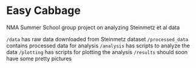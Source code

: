 # Easy Cabbage
NMA Summer School group project on analyzing Steinmetz et al data

`/data` has raw data downloaded from Steinmetz dataset
`/processed_data` contains processed data for analysis
`/analysis` has scripts to analyze the data
`/plotting` has scripts for plotting the analysis
`/results` should soon have some pretty pictures
